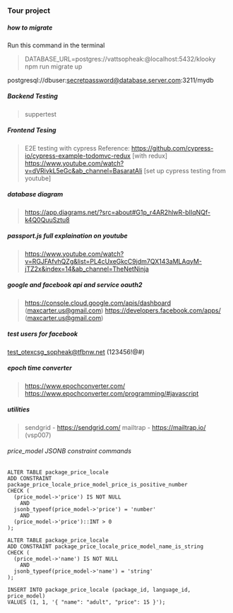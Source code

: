 ### Tour project

##### how to migrate 

Run this command in the terminal
> DATABASE_URL=postgres://vattsopheak:@localhost:5432/klooky npm run migrate up

postgresql://dbuser:secretpassword@database.server.com:3211/mydb



##### Backend Testing
> suppertest

##### Frontend Tesing 
> E2E testing with cypress 
> Reference: 
> https://github.com/cypress-io/cypress-example-todomvc-redux [with redux]
> https://www.youtube.com/watch?v=dVRivkL5eGc&ab_channel=BasaratAli [set up cypress testing from youtube]


##### database diagram
> https://app.diagrams.net/?src=about#G1p_r4AR2hlwR-bIIqNQf-k4Q0QuuSztu8

##### passport.js full explaination on youtube
> https://www.youtube.com/watch?v=RGJFAfvhQZg&list=PL4cUxeGkcC9jdm7QX143aMLAqyM-jTZ2x&index=14&ab_channel=TheNetNinja

##### google and facebook api and service oauth2
> https://console.cloud.google.com/apis/dashboard (maxcarter.us@gmail.com)
> https://developers.facebook.com/apps/ (maxcarter.us@gmail.com)

##### test users for facebook
test_otexcsg_sopheak@tfbnw.net (123456!@#)

##### epoch time converter
> https://www.epochconverter.com/
> https://www.epochconverter.com/programming/#javascript

##### utilities
> sendgrid - https://sendgrid.com/
> mailtrap - https://mailtrap.io/ (vsp007)



###### price_model JSONB constraint commands
    ALTER TABLE package_price_locale 
    ADD CONSTRAINT package_price_locale_price_model_price_is_positive_number
    CHECK (
      (price_model->'price') IS NOT NULL
        AND
      jsonb_typeof(price_model->'price') = 'number'
        AND
      (price_model->'price')::INT > 0
    );

    ALTER TABLE package_price_locale 
    ADD CONSTRAINT package_price_locale_price_model_name_is_string
    CHECK (
      (price_model->'name') IS NOT NULL
        AND
      jsonb_typeof(price_model->'name') = 'string'
    );

    INSERT INTO package_price_locale (package_id, language_id, price_model)
    VALUES (1, 1, '{ "name": "adult", "price": 15 }');